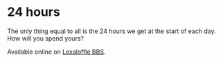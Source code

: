# 24 hours

The only thing equal to all is the 24 hours we get at the start of each day. How will you spend yours?

Available online on [Lexaloffle BBS](https://www.lexaloffle.com/bbs/?tid=34081).
